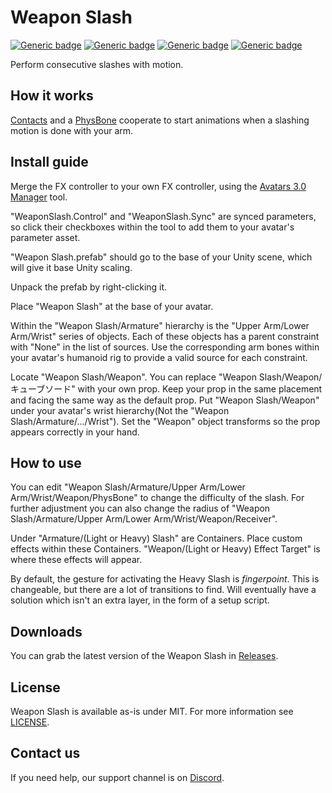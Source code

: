 # Weapon Slash
  
[![Generic badge](https://img.shields.io/badge/Unity-2019.4.31f1-informational.svg)](https://unity3d.com/unity/whats-new/2019.4.31)
[![Generic badge](https://img.shields.io/badge/SDK-AvatarSDK3-informational.svg)](https://vrchat.com/home/download)
[![Generic badge](https://img.shields.io/badge/License-MIT-informational.svg)](https://github.com/VRLabs/Weapon-Slash/blob/main/LICENSE)
[![Generic badge](https://img.shields.io/github/downloads/VRLabs/Weapon-Slash/total?label=Downloads)](https://github.com/VRLabs/Weapon-Slash/releases/latest)

Perform consecutive slashes with motion.

## How it works

[Contacts](https://docs.vrchat.com/docs/contacts) and a [PhysBone](https://docs.vrchat.com/docs/physbones) cooperate to start animations when a slashing motion is done with your arm.

## Install guide

Merge the FX controller to your own FX controller, using the [Avatars 3.0 Manager](https://github.com/VRLabs/Avatars-3.0-Manager) tool.

"WeaponSlash.Control" and "WeaponSlash.Sync" are synced parameters, so click their checkboxes within the tool to add them to your avatar's parameter asset.
 
"Weapon Slash.prefab" should go to the base of your Unity scene, which will give it base Unity scaling.

Unpack the prefab by right-clicking it.

Place "Weapon Slash" at the base of your avatar.

Within the "Weapon Slash/Armature" hierarchy is the "Upper Arm/Lower Arm/Wrist" series of objects. Each of these objects has a parent constraint with "None" in the list of sources. Use the corresponding arm bones within your avatar's humanoid rig to provide a valid source for each constraint.

Locate "Weapon Slash/Weapon". You can replace "Weapon Slash/Weapon/キューブソード" with your own prop. Keep your prop in the same placement and facing the same way as the default prop. Put "Weapon Slash/Weapon" under your avatar's wrist hierarchy(Not the "Weapon Slash/Armature/.../Wrist"). Set the "Weapon" object transforms so the prop appears correctly in your hand.

## How to use

You can edit "Weapon Slash/Armature/Upper Arm/Lower Arm/Wrist/Weapon/PhysBone" to change the difficulty of the slash. For further adjustment you can also change the radius of "Weapon Slash/Armature/Upper Arm/Lower Arm/Wrist/Weapon/Receiver".

Under "Armature/(Light or Heavy) Slash" are Containers. Place custom effects within these Containers. "Weapon/(Light or Heavy) Effect Target" is where these effects will appear.

By default, the gesture for activating the Heavy Slash is _fingerpoint_. This is changeable, but there are a lot of transitions to find. Will eventually have a solution which isn't an extra layer, in the form of a setup script.

## Downloads

You can grab the latest version of the Weapon Slash in [Releases](https://github.com/VRLabs/Weapon-Slash/releases/latest).

## License

Weapon Slash is available as-is under MIT. For more information see [LICENSE](https://github.com/VRLabs/Weapon-Slash/blob/main/LICENSE).

## Contact us

If you need help, our support channel is on [Discord](https://discord.vrlabs.dev).
